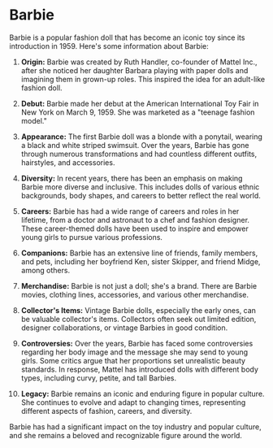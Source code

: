 # Barbie
Barbie is a popular fashion doll that has become an iconic toy since its introduction in 1959. Here's some information about Barbie:

1. **Origin:** Barbie was created by Ruth Handler, co-founder of Mattel Inc., after she noticed her daughter Barbara playing with paper dolls and imagining them in grown-up roles. This inspired the idea for an adult-like fashion doll.

2. **Debut:** Barbie made her debut at the American International Toy Fair in New York on March 9, 1959. She was marketed as a "teenage fashion model."

3. **Appearance:** The first Barbie doll was a blonde with a ponytail, wearing a black and white striped swimsuit. Over the years, Barbie has gone through numerous transformations and had countless different outfits, hairstyles, and accessories.

4. **Diversity:** In recent years, there has been an emphasis on making Barbie more diverse and inclusive. This includes dolls of various ethnic backgrounds, body shapes, and careers to better reflect the real world.

5. **Careers:** Barbie has had a wide range of careers and roles in her lifetime, from a doctor and astronaut to a chef and fashion designer. These career-themed dolls have been used to inspire and empower young girls to pursue various professions.

6. **Companions:** Barbie has an extensive line of friends, family members, and pets, including her boyfriend Ken, sister Skipper, and friend Midge, among others.

7. **Merchandise:** Barbie is not just a doll; she's a brand. There are Barbie movies, clothing lines, accessories, and various other merchandise.

8. **Collector's Items:** Vintage Barbie dolls, especially the early ones, can be valuable collector's items. Collectors often seek out limited edition, designer collaborations, or vintage Barbies in good condition.

9. **Controversies:** Over the years, Barbie has faced some controversies regarding her body image and the message she may send to young girls. Some critics argue that her proportions set unrealistic beauty standards. In response, Mattel has introduced dolls with different body types, including curvy, petite, and tall Barbies.

10. **Legacy:** Barbie remains an iconic and enduring figure in popular culture. She continues to evolve and adapt to changing times, representing different aspects of fashion, careers, and diversity.

Barbie has had a significant impact on the toy industry and popular culture, and she remains a beloved and recognizable figure around the world.